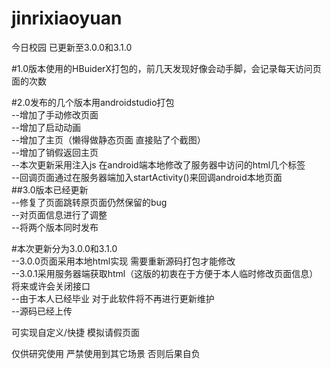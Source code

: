 # jinrixiaoyuan

今日校园
已更新至3.0.0和3.1.0


#1.0版本使用的HBuiderX打包的，前几天发现好像会动手脚，会记录每天访问页面的次数  

#2.0发布的几个版本用androidstudio打包  
--增加了手动修改页面  
--增加了启动动画   
--增加了主页（懒得做静态页面 直接贴了个截图）  
--增加了销假返回主页  
--本次更新采用注入js 在android端本地修改了服务器中访问的html几个标签  
--回调页面通过在服务器端加入startActivity()来回调android本地页面  
##3.0版本已经更新  
 --修复了页面跳转原页面仍然保留的bug  
 --对页面信息进行了调整  
 --将两个版本同时发布  

#本次更新分为3.0.0和3.1.0  
--3.0.0页面采用本地html实现 需要重新源码打包才能修改  
--3.0.1采用服务器端获取html（这版的初衷在于方便于本人临时修改页面信息）将来或许会关闭接口  
--由于本人已经毕业 对于此软件将不再进行更新维护  
--源码已经上传  

可实现自定义/快捷 模拟请假页面  


仅供研究使用 严禁使用到其它场景
否则后果自负
